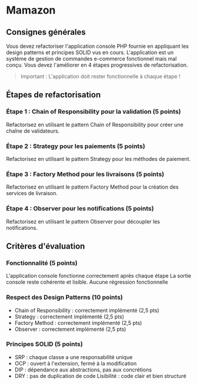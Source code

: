 # Mamazon

## Consignes générales

Vous devez refactoriser l'application console PHP fournie en appliquant les design patterns et principes SOLID vus en cours.
L'application est un système de gestion de commandes e-commerce fonctionnel mais mal conçu. Vous devez l'améliorer en 4 étapes progressives de refactorisation.

> Important : L'application doit rester fonctionnelle à chaque étape !

## Étapes de refactorisation

### Étape 1 : Chain of Responsibility pour la validation (5 points)

Refactorisez en utilisant le pattern Chain of Responsibility pour créer une chaîne de validateurs.

### Étape 2 : Strategy pour les paiements (5 points)

Refactorisez en utilisant le pattern Strategy pour les méthodes de paiement.

### Étape 3 : Factory Method pour les livraisons (5 points)

Refactorisez en utilisant le pattern Factory Method pour la création des services de livraison.

### Étape 4 : Observer pour les notifications (5 points)

Refactorisez en utilisant le pattern Observer pour découpler les notifications.

## Critères d'évaluation

### Fonctionnalité (5 points)

L'application console fonctionne correctement après chaque étape
La sortie console reste cohérente et lisible.
Aucune régression fonctionnelle

### Respect des Design Patterns (10 points)

- Chain of Responsibility : correctement implémenté (2,5 pts)
- Strategy : correctement implémenté (2,5 pts)
- Factory Method : correctement implémenté (2,5 pts)
- Observer : correctement implémenté (2,5 pts)

### Principes SOLID (5 points)

- SRP : chaque classe a une responsabilité unique
- OCP : ouvert à l'extension, fermé à la modification
- DIP : dépendance aux abstractions, pas aux concrétions
- DRY : pas de duplication de code
Lisibilité : code clair et bien structuré
